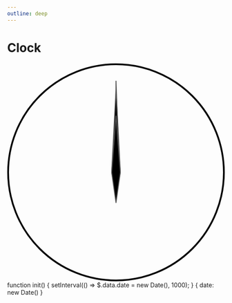 ```yaml
---
outline: deep
---
```


# Clock

<g-composer>
  <svg viewBox="0 0 250 250" g-on:init="init">
    <circle cx="125" cy="125" r="124" stroke="#000" stroke-width="2" fill="none"/>
    <defs g-for="n of 60">
      <line g-bind:x1="$.polar2cartesian(125, 125, n % 5 ? 115 : 110, n * 6).x"
            g-bind:y1="$.polar2cartesian(125, 125, n % 5 ? 115 : 110, n * 6).y"
            g-bind:x2="$.polar2cartesian(125, 125, 120, n * 6).x"
            g-bind:y2="$.polar2cartesian(125, 125, 120, n * 6).y"
            g-bind:stroke-width="n % 5 ? 1 : 2"
            stroke="#000"
      />
    </defs> 
    <defs g-for="n of 12">
      <text g-bind:x="$.polar2cartesian(125, 127, 95, (n + 1) * 30).x"
            g-bind:y="$.polar2cartesian(125, 127, 95, (n + 1) * 30).y"
            g-content="n + 1"
            font-size="18"
            font-family="sans-serif"
            alignment-baseline="middle"
            text-anchor="middle"></text>
    </defs>
    <g fill="#000" stroke="#555" stroke-width="1">
      <polygon g-bind:transform="$$.rotate(date.getSeconds() * 6, 125, 125)" 
               points="125,20,129,125,125,145,124,125"/>
      <polygon g-bind:transform="$$.rotate(date.getMinutes() * 6, 125, 125)"
               points="125,30,130,125,125,150,120,125"/>
      <polygon g-bind:transform="$$.rotate((date.getHours() % 12 * 30) + (date.getMinutes() * 0.5), 125, 125)"
               points="125,60,130,125,125,160,120,125"/>
    </g>
  </svg>
  <g-script type="plugin" src="https://cdn.graphery.online/graphane/0.1.0-alpha/plugins/shapes.js"></g-script>
  <g-script type="methods">
    function init() {
      setInterval(() => $.data.date = new Date(), 1000);
    }
  </g-script>
  <g-script type="data">{
    date: new Date()
  }</g-script>
</g-composer>
